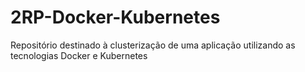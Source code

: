 # 2RP-Docker-Kubernetes
Repositório destinado à clusterização de uma aplicação utilizando as tecnologias Docker e Kubernetes
